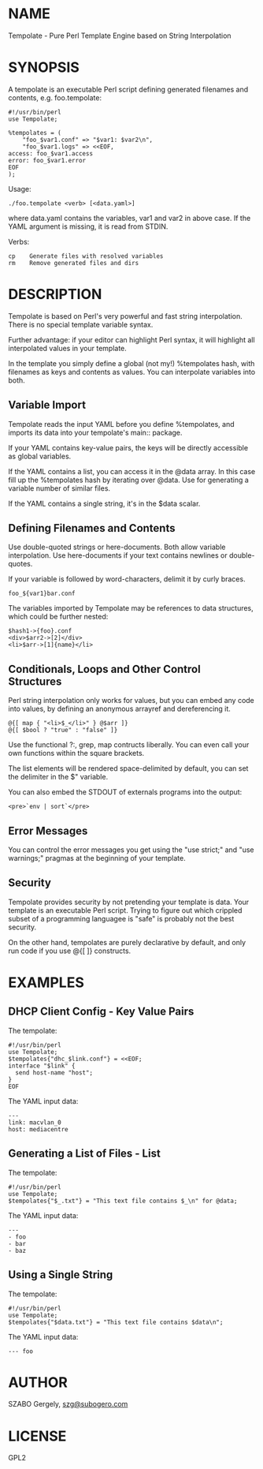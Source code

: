 # NAME

Tempolate - Pure Perl Template Engine based on String Interpolation

# SYNOPSIS

A tempolate is an executable Perl script defining generated filenames
and contents, e.g. foo.tempolate:

    #!/usr/bin/perl
    use Tempolate;

    %tempolates = (
        "foo_$var1.conf" => "$var1: $var2\n",
        "foo_$var1.logs" => <<EOF,
    access: foo_$var1.access
    error: foo_$var1.error
    EOF
    );

Usage:

    ./foo.tempolate <verb> [<data.yaml>]

where data.yaml contains the variables, var1 and var2 in above case.
If the YAML argument is missing, it is read from STDIN.

Verbs:

    cp    Generate files with resolved variables
    rm    Remove generated files and dirs

# DESCRIPTION

Tempolate is based on Perl's very powerful and fast string interpolation.
There is no special template variable syntax.

Further advantage: if your editor can highlight Perl syntax, it will
highlight all interpolated values in your template.

In the template you simply define a global (not my!) %tempolates hash,
with filenames as keys and contents as values.
You can interpolate variables into both.

## Variable Import

Tempolate reads the input YAML before you define %tempolates,
and imports its data into your tempolate's main:: package.

If your YAML contains key-value pairs, the keys will be directly accessible
as global variables.

If the YAML contains a list, you can access it in the @data array.
In this case fill up the %tempolates hash by iterating over @data.
Use for generating a variable number of similar files.

If the YAML contains a single string, it's in the $data scalar.

## Defining Filenames and Contents

Use double-quoted strings or here-documents. Both allow variable
interpolation. Use here-documents if your text contains newlines
or double-quotes.

If your variable is followed by word-characters, delimit it by curly braces.

    foo_${var1}bar.conf

The variables imported by Tempolate may be references to data structures,
which could be further nested:

    $hash1->{foo}.conf
    <div>$arr2->[2]</div>
    <li>$arr->[1]{name}</li>

## Conditionals, Loops and Other Control Structures

Perl string interpolation only works for values, but you can embed any code
into values, by defining an anonymous arrayref and dereferencing it.

    @{[ map { "<li>$_</li>" } @$arr ]}
    @{[ $bool ? "true" : "false" ]}

Use the functional ?:, grep, map contructs liberally.
You can even call your own functions within the square brackets.

The list elements will be rendered space-delimited by default,
you can set the delimiter in the $" variable.

You can also embed the STDOUT of externals programs into the output:

    <pre>`env | sort`</pre>

## Error Messages

You can control the error messages you get using the "use strict;"
and "use warnings;" pragmas at the beginning of your template.

## Security

Tempolate provides security by not pretending your template is data.
Your template is an executable Perl script.
Trying to figure out which crippled subset of a programming languagee
is "safe" is probably not the best security.

On the other hand, tempolates are purely declarative by default,
and only run code if you use @{\[ \]} constructs.

# EXAMPLES

## DHCP Client Config - Key Value Pairs

The tempolate:

    #!/usr/bin/perl
    use Tempolate;
    $tempolates{"dhc_$link.conf"} = <<EOF;
    interface "$link" {
      send host-name "host";
    }
    EOF

The YAML input data:

    ---
    link: macvlan_0
    host: mediacentre

## Generating a List of Files - List

The tempolate:

    #!/usr/bin/perl
    use Tempolate;
    $tempolates{"$_.txt"} = "This text file contains $_\n" for @data;

The YAML input data:

    ---
    - foo
    - bar
    - baz

## Using a Single String

The tempolate:

    #!/usr/bin/perl
    use Tempolate;
    $tempolates{"$data.txt"} = "This text file contains $data\n";

The YAML input data:

    --- foo

# AUTHOR

SZABO Gergely, <szg@subogero.com>

# LICENSE

GPL2
